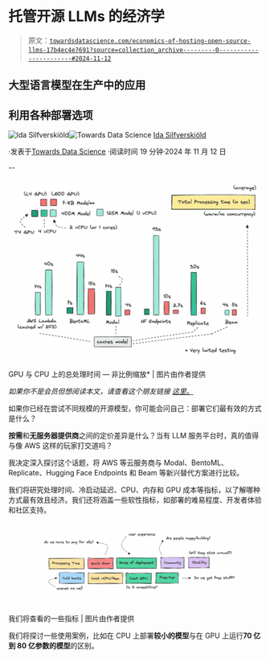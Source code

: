 # 托管开源 LLMs 的经济学

> 原文：[`towardsdatascience.com/economics-of-hosting-open-source-llms-17b4ec4e7691?source=collection_archive---------0-----------------------#2024-11-12`](https://towardsdatascience.com/economics-of-hosting-open-source-llms-17b4ec4e7691?source=collection_archive---------0-----------------------#2024-11-12)

## 大型语言模型在生产中的应用

## 利用各种部署选项

[](https://medium.com/@ilsilfverskiold?source=post_page---byline--17b4ec4e7691--------------------------------)![Ida Silfverskiöld](https://medium.com/@ilsilfverskiold?source=post_page---byline--17b4ec4e7691--------------------------------)[](https://towardsdatascience.com/?source=post_page---byline--17b4ec4e7691--------------------------------)![Towards Data Science](https://towardsdatascience.com/?source=post_page---byline--17b4ec4e7691--------------------------------) [Ida Silfverskiöld](https://medium.com/@ilsilfverskiold?source=post_page---byline--17b4ec4e7691--------------------------------)

·发表于[Towards Data Science](https://towardsdatascience.com/?source=post_page---byline--17b4ec4e7691--------------------------------) ·阅读时间 19 分钟·2024 年 11 月 12 日

--

![](img/451f57a8bda4e9b8e4b0f293e3d83b43.png)

GPU 与 CPU 上的总处理时间 — 非比例缩放* | 图片由作者提供

*如果你不是会员但想阅读本文，请查看这个朋友链接* [*这里。*](https://medium.com/@ilsilfverskiold/17b4ec4e7691?sk=2649166d7d7a839885bb3fff2a3922bd)

如果你已经在尝试不同规模的开源模型，你可能会问自己：部署它们最有效的方式是什么？

**按需**和**无服务器提供商**之间的定价差异是什么？当有 LLM 服务平台时，真的值得与像 AWS 这样的玩家打交道吗？

我决定深入探讨这个话题，将 AWS 等云服务商与 Modal、BentoML、Replicate、Hugging Face Endpoints 和 Beam 等新兴替代方案进行比较。

我们将研究处理时间、冷启动延迟、CPU、内存和 GPU 成本等指标，以了解哪种方式最有效且经济。我们还将涵盖一些软性指标，如部署的难易程度、开发者体验和社区支持。

![](img/d6a4df8a4c00c6bf8ec5c79689b6ec63.png)

我们将查看的一些指标 | 图片由作者提供

我们将探讨一些使用案例，比如在 CPU 上部署**较小的模型**与在 GPU 上运行**70 亿到 80 亿参数的模型**的区别。
